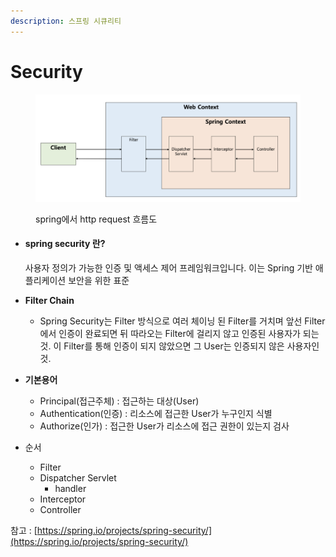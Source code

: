 ```yaml
---
description: 스프링 시큐리티
---
```


# Security

<figure><img src="../.gitbook/assets/Untitled.png" alt=""><figcaption><p>spring에서 http request 흐름도</p></figcaption></figure>



*   #### spring security 란?

    사용자 정의가 가능한 인증 및 액세스 제어 프레임워크입니다. 이는 Spring 기반 애플리케이션 보안을 위한 표준
* **Filter Chain**
  * Spring Security는 Filter 방식으로 여러 체이닝 된 Filter를 거치며 앞선 Filter에서 인증이 완료되면 뒤 따라오는 Filter에 걸리지 않고 인증된 사용자가 되는 것. 이 Filter를 통해 인증이 되지 않았으면 그 User는 인증되지 않은 사용자인 것.
* **기본용어**
  * Principal(접근주체) : 접근하는 대상(User)
  * Authentication(인증) : 리소스에 접근한 User가 누구인지 식별
  * Authorize(인가) : 접근한 User가 리소스에 접근 권한이 있는지 검사
*   순서

    * Filter
    * Dispatcher Servlet
      * handler
    * Interceptor
    * Controller





참고 : [https://spring.io/projects/spring-security/](https://spring.io/projects/spring-security/)
